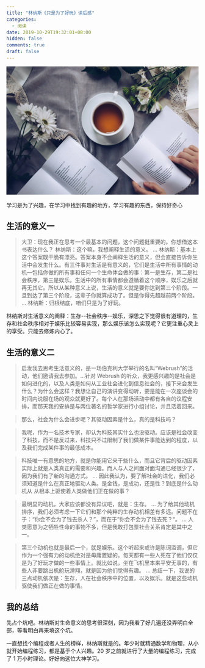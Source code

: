 ```yaml
---
title: "林纳斯《只是为了好玩》读后感"
categories:
  - 阅读
date: 2019-10-29T19:32:01+08:00
hidden: false
comments: true
draft: false
---
```


![](https://raw.githubusercontent.com/alwqx/picx-images-hosting/master/common/banner/reading-01.jpg)

学习是为了兴趣，在学习中找到有趣的地方，学习有趣的东西，保持好奇心

<!--more-->

## 生活的意义一

> 大卫：现在我正在思考一个最基本的问题，这个问题挺重要的。你想借这本书表达什么？
> 林纳斯：这个嘛，我想阐释生活的意义。
> …
> 林纳斯：基本上这个答案既干脆有漂亮。答案本身不会阐释生活的意义，但会直接告诉你生活中会发生什么。有三件事对生活是有意义的，它们是生活中所有事情的动机—包括你做的所有事和任何一个生命体会做的事：第一是生存，第二是社会秩序，第三是娱乐。生活中的所有事情都会遵循着这个顺序，娱乐之后就再无其它。所以从某种意义上说，生活的意义就是要你达到第三个阶段。一旦到达了第三个阶段，这辈子你就算成功了。但是你得先超越前两个阶段。
> …
> 林纳斯：归根结底，咱们只是为了好玩。

林纳斯对生活意义的阐释：生存--社会秩序--娱乐，深思之下觉得很有道理的，生存和社会秩序相对于娱乐比较容易实现，那么娱乐该怎么实现呢？它更注重心灵上的享受。只能去修炼内心了。

## 生活的意义二

> 启发我去思考生活意义的，是一场伯克利大学举行的名叫“Webrush”的活动，他们邀请我去参加。…针对 Webrush 的听众，我更感兴趣的是社会是如何进化的，以及人类是如何从工业社会进化到信息社会的，接下来会发生什么？为什么会这样？我想让自己的演讲变得动听，要是能在一次座谈会的时间内说服在场的观众就更好了。每个人在那场活动中都有各自的议程安排，而那天我的安排是与两位著名的哲学家进行小组讨论，并且活着回来。

> 那么，社会为什么会进步呢？其驱动因素是什么，真的是科技吗？

> 我呢，作为一名技术专家，却认为科技其实什么也没驱动。应该是社会改变了科技，而不是反过来，科技只不过限制了我们做某件事能达到的程度，以及我们完成某件事的最低成本。

> 科技唯一有意思的地方，就是你能用它来干些什么，而且它背后的驱动因素实际上就是人类真正的需要和兴趣。而人与人之间面对面沟通已经很少了，因为我们有了新的沟通方式。
> …
> 因此我认为，要了解社会的进化，我们必须知道是什么在真正地驱动人类。是金钱，是成功，还是性？到底是什么动机从 从根本上驱使着人类做他们正在做的事？

> 最明显的动机，大家应该都没有异议吧，就是：生存。
> …
> 为了给其他动机排序，我们必须考虑一下它们和那个纯粹的生存动机相差有多远。问题不在于：“你会不会为了钱去杀人？”，而在于”你会不会为了钱去死？“。
> …
> 人类愿意为之牺牲性命的事物不多，但是我敢打包票社会关系肯定是其中之一。

> 第三个动机也就是最后一个，就是娱乐。这个听起来或许是陈词滥调，但它作为一个强有力的动机绝对是毋庸置疑的。每天都有一些人死在了他们仅仅是为了好玩才做的一些事情上。就比如说，坐在飞机里本来平安无事的，有些人非要跳出机舱玩滑翔，就是因为他们觉得有趣。
> …
> 总结一下，我说的三点动机依次是：生存，人在社会秩序中的位置，以及娱乐。就是这些动机驱使我们做正在做的事情。

## 我的总结

先占个坑吧。林纳斯对生命意义的思考很深刻，因为我看了好几遍还没弄明白全部，等看明白再来填这个坑。

一直想找个编程或者人生的榜样，林纳斯就是的。年少时就精通数学和物理，从小就开始编程练习，都是基于个人兴趣。20 岁之前就进行了大量的编程练习，完成了 1 万小时理论。好好向这位大神学习。
